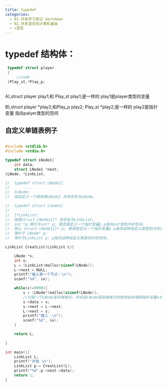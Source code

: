```yaml
---
title: typedef
categories:
  - 01.开发学习笔记 markdown
  - 02.开发语言和计算机基础
  - c语言
---
```

# typedef 结构体：

``` c
 typedef struct player
 {
     //code
 }Play_st,*Play_p;
 
```
A),struct player play1;和 Play_st play1;是一样的
play1是player类型的变量

B),struct player *play2;和Play_p play2; Play_st *play2;是一样的
play2是指针变量 指向palyer类型的空间


## 自定义单链表例子

``` c

#include <stdlib.h>
#include <stdio.h>

typedef struct LNode1{
	int data;
	struct LNode1 *next;
}LNode, *LinkList;

//	typedef struct LNode1{
//		....
//	}LNode;
//	指自定义一个结构体LNode1 并另命名为LNode。

//	typedef struct Lnode1{
//		....
//	}*LinkList;
//	指把struct LNode1{}* 另命名为LinkList。
//	int *p;等价于int* p; 意思是定义一个指针变量p p指向int型的内存空间。
//	那么 struct LNode1{}* p; 意思是定义一个指针变量p p指向这种自定义类型的内存空间。
//	等价于 LNode* p;	
//	等价于LinkList p; p指向这种自定义类型的内存空间。

LinkList CreatList(LinkList L){

	LNode *s;
	int x;
	L = (LinkList)malloc(sizeof(LNode));
	L->next = NULL;
	printf("输入第一个节点：\n");
	scanf("%d", &x);

	while(x!=9999){
		s = (LNode*)malloc(sizeof(LNode));
		//分配一个LNode型存储单元，并将这LNode型存储单元的首地址存储到指针变量s中
		s->data = x;
		s->next = L->next;
		L->next = s;
		printf("输入：\n");
		scanf("%d", &x);
	}

	return L;
	
}

int main(){
	LinkList L;
	printf("开始 \n");
	LinkList p = CreatList(L);
	printf("%d",p->next->data);
	return 1;
}

```
